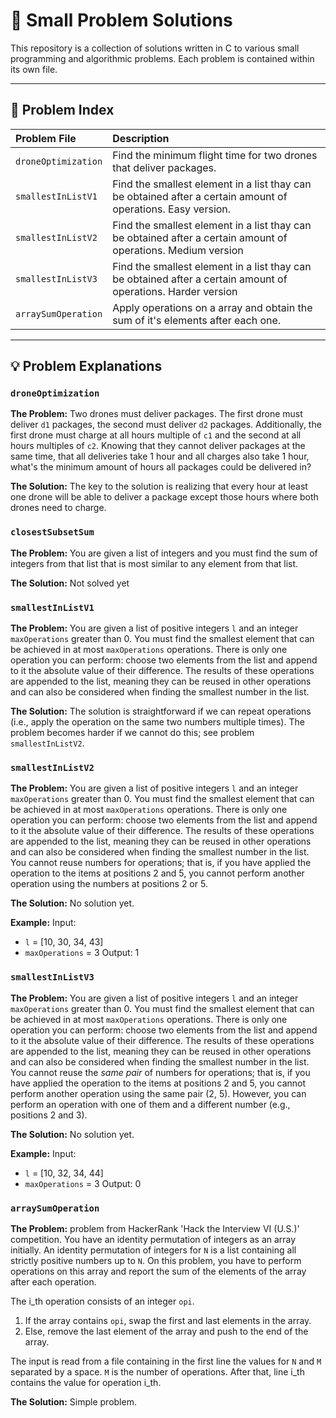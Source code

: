 # 🧩 Small Problem Solutions

This repository is a collection of solutions written in C to various small programming and algorithmic problems. Each problem is contained within its own file.

---

## 📝 Problem Index

| Problem File | Description |
| :--- | :--- |
| `droneOptimization` | Find the minimum flight time for two drones that deliver packages. |
| `smallestInListV1` | Find the smallest element in a list thay can be obtained after a certain amount of operations. Easy version. |
| `smallestInListV2` | Find the smallest element in a list thay can be obtained after a certain amount of operations. Medium version |
| `smallestInListV3` | Find the smallest element in a list thay can be obtained after a certain amount of operations. Harder version |
| `arraySumOperation` | Apply operations on a array and obtain the sum of it's elements after each one. |

---

## 💡 Problem Explanations

### `droneOptimization`

**The Problem:** Two drones must deliver packages. The first drone must deliver `d1` packages, the second must deliver `d2` packages. Additionally, the first drone must charge at all hours multiple of `c1` and the second at all hours multiples of `c2`. Knowing that they cannot deliver packages at the same time, that all deliveries take 1 hour and all charges also take 1 hour, what's the minimum amount of hours all packages could be delivered in?

**The Solution:** The key to the solution is realizing that every hour at least one drone will be able to deliver a package except those hours where both drones need to charge.

### `closestSubsetSum`

**The Problem:** You are given a list of integers and you must find the sum of integers from that list that is most similar to any element from that list.

**The Solution:** Not solved yet


### `smallestInListV1`

**The Problem:** You are given a list of positive integers `l` and an integer `maxOperations` greater than 0. You must find the smallest element that can be achieved in at most `maxOperations` operations. There is only one operation you can perform: choose two elements from the list and append to it the absolute value of their difference. The results of these operations are appended to the list, meaning they can be reused in other operations and can also be considered when finding the smallest number in the list.

**The Solution:** The solution is straightforward if we can repeat operations (i.e., apply the operation on the same two numbers multiple times). The problem becomes harder if we cannot do this; see problem `smallestInListV2`.

### `smallestInListV2`

**The Problem:** You are given a list of positive integers `l` and an integer `maxOperations` greater than 0. You must find the smallest element that can be achieved in at most `maxOperations` operations. There is only one operation you can perform: choose two elements from the list and append to it the absolute value of their difference. The results of these operations are appended to the list, meaning they can be reused in other operations and can also be considered when finding the smallest number in the list. You cannot reuse numbers for operations; that is, if you have applied the operation to the items at positions 2 and 5, you cannot perform another operation using the numbers at positions 2 or 5.

**The Solution:** No solution yet.

**Example:**
Input:
- `l` = [10, 30, 34, 43]
- `maxOperations` = 3
Output: 1

### `smallestInListV3`

**The Problem:** You are given a list of positive integers `l` and an integer `maxOperations` greater than 0. You must find the smallest element that can be achieved in at most `maxOperations` operations. There is only one operation you can perform: choose two elements from the list and append to it the absolute value of their difference. The results of these operations are appended to the list, meaning they can be reused in other operations and can also be considered when finding the smallest number in the list. You cannot reuse the *same pair* of numbers for operations; that is, if you have applied the operation to the items at positions 2 and 5, you cannot perform another operation using the same pair (2, 5). However, you can perform an operation with one of them and a different number (e.g., positions 2 and 3).

**The Solution:** No solution yet.

**Example:**
Input:
- `l` = [10, 32, 34, 44]
- `maxOperations` = 3
Output: 0

### `arraySumOperation`

**The Problem:** problem from HackerRank 'Hack the Interview VI (U.S.)' competition. You have an identity permutation of integers as an array initially. An identity permutation of integers for `N` is a list containing all strictly positive numbers up to `N`. On this problem, you have to perform operations on this array and report the sum of the elements of the array after each operation.

The i_th operation consists of an integer `opi`.

1. If the array contains `opi`, swap the first and last elements in the array.
2. Else, remove the last element of the array and push  to the end of the array.

The input is read from a file containing in the first line the values for `N` and `M` separated by a space. `M` is the number of operations. After that, line i_th contains the value for operation i_th.

**The Solution:** Simple problem.
